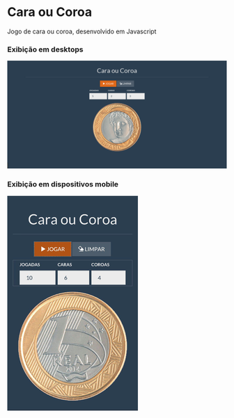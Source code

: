 # Cara ou Coroa

Jogo de cara ou coroa, desenvolvido em Javascript

### Exibição em desktops
![Print desktop](https://raw.githubusercontent.com/douglasgusson/cara-coroa/master/img/print-desktop.png?raw=true "Desktop")

### Exibição em dispositivos mobile
![Print mobile](https://raw.githubusercontent.com/douglasgusson/cara-coroa/master/img/print-mobile.png?raw=true "Mobile")
